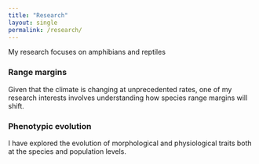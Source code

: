 ```yaml
---
title: "Research"
layout: single
permalink: /research/
---
```


My research focuses on amphibians and reptiles

### Range margins
Given that the climate is changing at unprecedented rates, one of my research interests involves understanding how species range margins will shift.

### Phenotypic evolution
I have explored the evolution of morphological and physiological traits both at the species and population levels. 